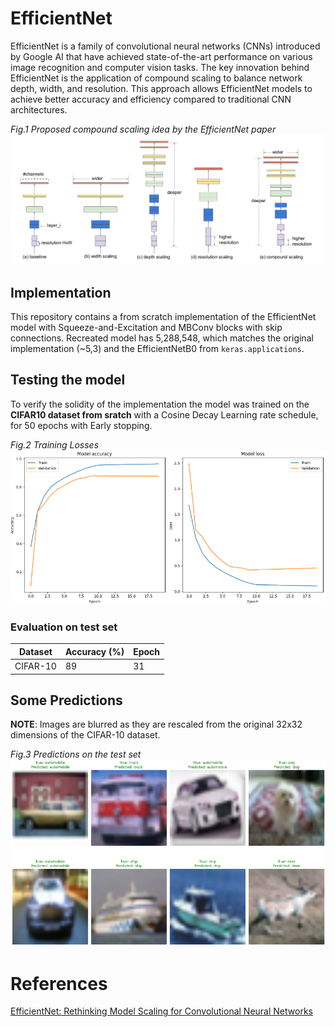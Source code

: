 # EfficientNet
EfficientNet is a family of convolutional neural networks (CNNs) introduced by Google AI that have achieved state-of-the-art performance on various image recognition and computer vision tasks. The key innovation behind EfficientNet is the application of compound scaling to balance network depth, width, and resolution. This approach allows EfficientNet models to achieve better accuracy and efficiency compared to traditional CNN architectures.

*Fig.1 Proposed compound scaling idea by the EfficientNet paper*
![Compound scaling](./readme_images/compound%20scaling.png)

## Implementation
This repository contains a from scratch implementation of the EfficientNet model with Squeeze-and-Excitation and MBConv blocks with skip connections. Recreated model has 5,288,548, which matches the original implementation (~5,3) and the EfficientNetB0 from `keras.applications`.

## Testing the model
To verify the solidity of the implementation the model was trained on the **CIFAR10 dataset from sratch** with a Cosine Decay Learning rate schedule, for 50 epochs with Early stopping.

*Fig.2 Training Losses*
![Losses](./readme_images/losses.png)

### Evaluation on test set
| Dataset   | Accuracy (%) | Epoch |
|-----------|--------------|-------|
| CIFAR-10  | 89           | 31    |


## Some Predictions
**NOTE**: Images are blurred as they are rescaled from the original 32x32 dimensions of the CIFAR-10 dataset.

*Fig.3 Predictions on the test set*
![Predictions](./readme_images/predictions.png)


# References
[EfficientNet: Rethinking Model Scaling for Convolutional Neural Networks](https://arxiv.org/abs/1905.11946)

